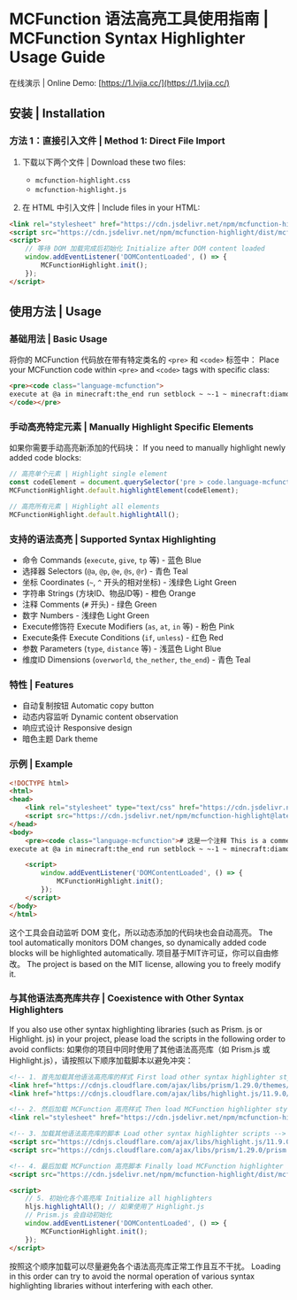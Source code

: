 # MCFunction 语法高亮工具使用指南 | MCFunction Syntax Highlighter Usage Guide

在线演示 | Online Demo: [https://1.lvjia.cc/](https://1.lvjia.cc/)

## 安装 | Installation

### 方法 1：直接引入文件 | Method 1: Direct File Import

1. 下载以下两个文件 | Download these two files:
   - `mcfunction-highlight.css`
   - `mcfunction-highlight.js`

2. 在 HTML 中引入文件 | Include files in your HTML:
```html
<link rel="stylesheet" href="https://cdn.jsdelivr.net/npm/mcfunction-highlight/dist/mcfunction-highlight.min.css">
<script src="https://cdn.jsdelivr.net/npm/mcfunction-highlight/dist/mcfunction-highlight.min.js"></script>
<script>
    // 等待 DOM 加载完成后初始化 Initialize after DOM content loaded
    window.addEventListener('DOMContentLoaded', () => {
        MCFunctionHighlight.init();
    });
</script>
```

## 使用方法 | Usage

### 基础用法 | Basic Usage

将你的 MCFunction 代码放在带有特定类名的 `<pre>` 和 `<code>` 标签中：
Place your MCFunction code within `<pre>` and `<code>` tags with specific class:

```html
<pre><code class="language-mcfunction">
execute at @a in minecraft:the_end run setblock ~ ~-1 ~ minecraft:diamond_block
</code></pre>
```

### 手动高亮特定元素 | Manually Highlight Specific Elements

如果你需要手动高亮新添加的代码块：
If you need to manually highlight newly added code blocks:

```javascript
// 高亮单个元素 | Highlight single element
const codeElement = document.querySelector('pre > code.language-mcfunction');
MCFunctionHighlight.default.highlightElement(codeElement);

// 高亮所有元素 | Highlight all elements
MCFunctionHighlight.default.highlightAll();
```

### 支持的语法高亮 | Supported Syntax Highlighting

- 命令 Commands (`execute`, `give`, `tp` 等) - 蓝色 Blue
- 选择器 Selectors (`@a`, `@p`, `@e`, `@s`, `@r`) - 青色 Teal
- 坐标 Coordinates (`~`, `^` 开头的相对坐标) - 浅绿色 Light Green
- 字符串 Strings (方块ID、物品ID等) - 橙色 Orange
- 注释 Comments (`#` 开头) - 绿色 Green
- 数字 Numbers - 浅绿色 Light Green
- Execute修饰符 Execute Modifiers (`as`, `at`, `in` 等) - 粉色 Pink
- Execute条件 Execute Conditions (`if`, `unless`) - 红色 Red
- 参数 Parameters (`type`, `distance` 等) - 浅蓝色 Light Blue
- 维度ID Dimensions (`overworld`, `the_nether`, `the_end`) - 青色 Teal

### 特性 | Features

- 自动复制按钮 Automatic copy button
- 动态内容监听 Dynamic content observation
- 响应式设计 Responsive design
- 暗色主题 Dark theme

### 示例 | Example

```html
<!DOCTYPE html>
<html>
<head>
    <link rel="stylesheet" type="text/css" href="https://cdn.jsdelivr.net/npm/mcfunction-highlight@latest/dist/mcfunction-highlight.min.css">
    <script src="https://cdn.jsdelivr.net/npm/mcfunction-highlight@latest/dist/mcfunction-highlight.min.js"></script>
</head>
<body>
    <pre><code class="language-mcfunction"># 这是一个注释 This is a comment
execute at @a in minecraft:the_end run setblock ~ ~-1 ~ minecraft:diamond_block</code></pre>

    <script>
        window.addEventListener('DOMContentLoaded', () => {
            MCFunctionHighlight.init();
        });
    </script>
</body>
</html>
```

这个工具会自动监听 DOM 变化，所以动态添加的代码块也会自动高亮。
The tool automatically monitors DOM changes, so dynamically added code blocks will be highlighted automatically.
项目基于MIT许可证，你可以自由修改。
The project is based on the MIT license, allowing you to freely modify it.

### 与其他语法高亮库共存 | Coexistence with Other Syntax Highlighters

If you also use other syntax highlighting libraries (such as Prism. js or Highlight. js) in your project, please load the scripts in the following order to avoid conflicts:
如果你的项目中同时使用了其他语法高亮库（如 Prism.js 或 Highlight.js），请按照以下顺序加载脚本以避免冲突：

```html
<!-- 1. 首先加载其他语法高亮库的样式 First load other syntax highlighter styles -->
<link href="https://cdnjs.cloudflare.com/ajax/libs/prism/1.29.0/themes/prism.min.css" rel="stylesheet">
<link href="https://cdnjs.cloudflare.com/ajax/libs/highlight.js/11.9.0/styles/default.min.css" rel="stylesheet">

<!-- 2. 然后加载 MCFunction 高亮样式 Then load MCFunction highlighter styles -->
<link rel="stylesheet" href="https://cdn.jsdelivr.net/npm/mcfunction-highlight/dist/mcfunction-highlight.min.css">

<!-- 3. 加载其他语法高亮库的脚本 Load other syntax highlighter scripts -->
<script src="https://cdnjs.cloudflare.com/ajax/libs/highlight.js/11.9.0/highlight.min.js"></script>
<script src="https://cdnjs.cloudflare.com/ajax/libs/prism/1.29.0/prism.min.js"></script>

<!-- 4. 最后加载 MCFunction 高亮脚本 Finally load MCFunction highlighter script -->
<script src="https://cdn.jsdelivr.net/npm/mcfunction-highlight/dist/mcfunction-highlight.min.js"></script>

<script>
    // 5. 初始化各个高亮库 Initialize all highlighters
    hljs.highlightAll(); // 如果使用了 Highlight.js
    // Prism.js 会自动初始化
    window.addEventListener('DOMContentLoaded', () => {
        MCFunctionHighlight.init();
    });
</script>
```

按照这个顺序加载可以尽量避免各个语法高亮库正常工作且互不干扰。
Loading in this order can try to avoid the normal operation of various syntax highlighting libraries without interfering with each other.

